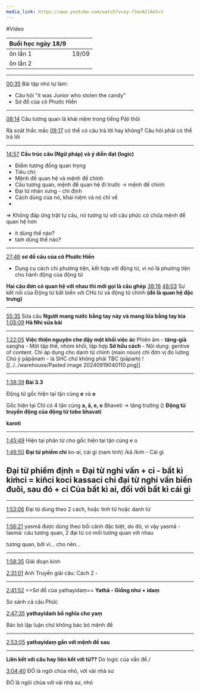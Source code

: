 ```yaml
---
media_link: https://www.youtube.com/watch?v=xy-73avAIlA&t=1
---
```

#Video

| Buổi học ngày 18/9 |       |
| ------------------ | ----- |
| ôn lần 1           | 19/09 |
| ôn lần 2           |       |

---
[00:35](https://www.youtube.com/watch?t=35&v=xy-73avAIlA)
Bài tập nhỏ tự làm:
- Câu hỏi "it was Junior who stolen the candy"
- Sơ đồ của cô Phước Hiền
---
[08:14](https://www.youtube.com/watch?t=494&v=xy-73avAIlA)
Câu tương quan là khái niệm trong tiếng Pāḷi thôi

Rà soát thắc mắc
[09:17](https://www.youtube.com/watch?t=557&v=xy-73avAIlA)
có thể có câu trả lời hay không?
Câu hỏi phải có thể trả lời

---
[14:57](https://www.youtube.com/watch?t=897&v=xy-73avAIlA)
**Cấu trúc câu (Ngữ pháp) và ý diễn đạt (logic)**
- Điểm tương đồng quan trọng
- Tiêu chí:
- Mệnh đề quan hệ và mệnh đề chính
- Câu tương quan, mệnh đề quan hệ đi trước -> mệnh đề chính
- Đại từ nhân xưng - chỉ định 
- Cách dùng của nó, khái niệm và nó chỉ về
- 
=> Không đáp ứng trật tự câu, nó tương tự với câu phức có chứa mệnh đề quan hệ hơn
- it dùng thế nào?
- taṁ dùng thế nào?
---
[27:46](https://www.youtube.com/watch?t=1666&v=xy-73avAIlA)
**sơ đồ câu của cô Phước Hiền**
- Dụng cụ cách chỉ phương tiện, kết hợp với động từ, vì nó là phương tiện cho hành động của động từ

**Hai câu đơn có quan hệ với nhau thì mới gọi là câu ghép**
[38:16](https://www.youtube.com/watch?t=2296&v=xy-73avAIlA)
[48:03](https://www.youtube.com/watch?t=2883&v=xy-73avAIlA)
Sự kết nối của Động từ bất biến với CHủ từ và động từ chính **(đó là quan hệ đặc trưng)**

---
[55:35](https://www.youtube.com/watch?t=3335&v=xy-73avAIlA)
Sửa câu **Người mang nước bằng tay này và mang lửa bằng tay kia**
[1:05:09](https://www.youtube.com/watch?t=3909&v=xy-73avAIlA)
**Hà Nhi sửa bài**

---

[1:22:05](https://www.youtube.com/watch?t=4925&v=xy-73avAIlA)
**Việc thiện nguyện che đậy một khối việc ác**
Phiên âm - **tăng-già**
saṇgha -  Một tập thể, nhóm khối, tập hợp
**Sở hữu cách** - Nội dung: gentive of content. Chỉ áp dụng cho danh từ chính (main noun) chỉ đơn vị đo lường
Chú ý pāpānaṁ - là SHC chứ không phải TBC (pāpaṁ)
![[../../warehouse/Pasted image 20240919040110.png]]

---
[1:38:39](https://www.youtube.com/watch?t=5919&v=xy-73avAIlA)
**Bài 3.3**

Động từ gốc hiện tại tận cùng **e** và **o**

Gốc hiện tại Chỉ có 4 tận cùng **a, ā, e, o**
Bhaveti -> tăng trưởng ()
**Động từ truyền động của động từ tobe bhavati**

**karoti**

---
[1:45:49](https://www.youtube.com/watch?t=6349&v=xy-73avAIlA)
Hiện tại phân từ cho gốc hiện tại tận cùng e o 

[1:46:50](https://www.youtube.com/watch?t=6410&v=xy-73avAIlA)
**Đại từ phiếm chỉ**
ko-ai, cái gì (nam tính) /kā /kiṁ - Cái gì

Đại từ phiếm định = Đại từ nghi vấn + ci - bất kì
kiṁci = kiñci
koci
kassaci
chỉ đại từ nghi vấn biến đuôi, sau đó + ci
Của bất kì ai, đối với bất kì cái gì
---
---
[1:53:06](https://www.youtube.com/watch?t=6786&v=xy-73avAIlA)
Đại từ dùng theo 2 cách, hoặc tính từ hoặc danh từ

---
[1:56:21](https://www.youtube.com/watch?t=6981&v=xy-73avAIlA)
yasmā được dùng theo bối cảnh đặc biệt, do đó, vì vậy
yasmā - tasmā: câu tương quan, 2 đại từ có mối tương quan với nhau

tương quan, bởi vì... cho nên...

---

[1:58:35](https://www.youtube.com/watch?t=7115&v=xy-73avAIlA)
Giải đoạn kinh 

[2:31:01](https://www.youtube.com/watch?t=9061&v=xy-73avAIlA)
Anh Truyền giải câu: Cách 2 - 

---

[2:41:52](https://www.youtube.com/watch?t=9712&v=xy-73avAIlA)
==Sơ đồ của yathayidaṃ==
**Yathā - Giống như + idaṃ**

So sánh cả câu Phức 

[2:47:35](https://www.youtube.com/watch?t=10055&v=xy-73avAIlA)
**yathayidaṁ bổ nghĩa cho yaṃ**

Bác bỏ lập luận chứ không bác bỏ mệnh đề

---
[2:53:05](https://www.youtube.com/watch?t=10385&v=xy-73avAIlA)
**yathayidaṃ gắn với mệnh đề sau**

---
**Liên kết với câu hay liên kết với từ??**
Do logic của vấn đề./



[3:04:40](https://www.youtube.com/watch?t=11080&v=xy-73avAIlA)
ĐÓ là ngôi chùa nhỏ, với vài nhà sư

ĐÓ là ngôi chùa với vài nhà sư, nhỏ



